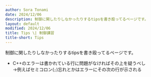```yaml
---
author: Sora Tonami
date: 2024/12/06
description: 制御に関したりしなかったりするtipsを書き殴ってるページです。
layout: default
modified: 2024/12/06
title: Tips \| 制御講習
title-short: Tips
---
```


制御に関したりしなかったりするtipsを書き殴ってるページです。

- C++のエラーは書かれている行に問題がなければその上を疑うべし\
  →例えばセミコロン(`;`)忘れとかはエラーにその次の行が示される
